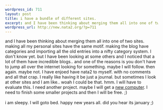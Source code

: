 ```yaml
--- 
wordpress_id: 711
layout: post
title: i have a bundle of different sites.
excerpt: and I have been thinking about merging them all into one of two sites. making all my personal sites have the same motif. making the blog have categories and importing all the old entries into a nifty category system. I don't know yet. but I have been looking at some others and I noticed that a lot of them have incredible blogs.. and one of the reasons is you don't have to jump all over the inte...
wordpress_url: http://new.nata2.org/?p=711
---
```

and I have been thinking about merging them all into one of two sites. making all my personal sites have the same motif. making the blog have categories and importing all the old entries into a nifty category system. I don't know yet. but I have been looking at some others and I noticed that a lot of them have incredible blogs.. and one of the reasons is you don't have to jump all over the internet looking for something. maybe I will follow. then again. maybe not. I have enjoed have nata2 to myself. with no comments and all that crap. I really like having it be just a journal. but sometimes I look at other sites and I am like.. woah I could be that. hmm. I will have to evaluate this. I need another project. maybe I will get a <a href="http://ironkungfu.com/wiki/index.php/Possible%20New%20Computer">new computer</a>. I need to finish some smaller projects and then I will be free. ;)
<br/><br/>i am sleepy. I will goto bed. happy new years all. did you hear its january ;)
